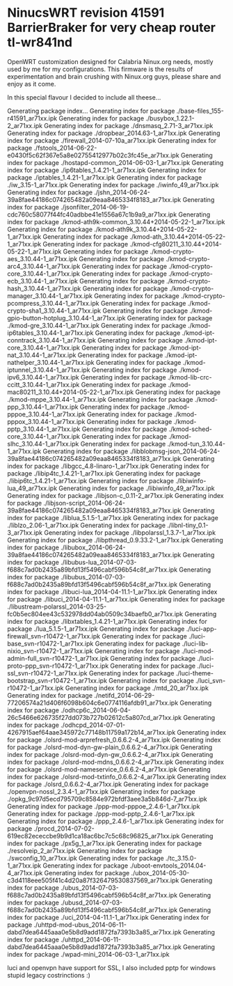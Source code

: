 NinucsWRT revision 41591 BarrierBraker for very cheap router tl-wr841nd
=========

OpenWRT customization designed for Calabria Ninux.org needs, mostly used by me for my configurations.
This firmware is the results of experimentation and brain crushing with Ninux.org guys, please share and enjoy as it come.

In this special flavour I decided to include all theese...

Generating package index...
Generating index for package ./base-files_155-r41591_ar71xx.ipk
Generating index for package ./busybox_1.22.1-2_ar71xx.ipk
Generating index for package ./dnsmasq_2.71-3_ar71xx.ipk
Generating index for package ./dropbear_2014.63-1_ar71xx.ipk
Generating index for package ./firewall_2014-07-10a_ar71xx.ipk
Generating index for package ./fstools_2014-06-22-e0430f5c62f367e5a8e02755412977b02c3fc45e_ar71xx.ipk
Generating index for package ./hostapd-common_2014-06-03-1_ar71xx.ipk
Generating index for package ./ip6tables_1.4.21-1_ar71xx.ipk
Generating index for package ./iptables_1.4.21-1_ar71xx.ipk
Generating index for package ./iw_3.15-1_ar71xx.ipk
Generating index for package ./iwinfo_49_ar71xx.ipk
Generating index for package ./jshn_2014-06-24-39a8fae44186c074265482a09eaa8465334f8183_ar71xx.ipk
Generating index for package ./jsonfilter_2014-06-19-cdc760c58077f44fc40adbbe41e1556a67c1b9a9_ar71xx.ipk
Generating index for package ./kmod-ath9k-common_3.10.44+2014-05-22-1_ar71xx.ipk
Generating index for package ./kmod-ath9k_3.10.44+2014-05-22-1_ar71xx.ipk
Generating index for package ./kmod-ath_3.10.44+2014-05-22-1_ar71xx.ipk
Generating index for package ./kmod-cfg80211_3.10.44+2014-05-22-1_ar71xx.ipk
Generating index for package ./kmod-crypto-aes_3.10.44-1_ar71xx.ipk
Generating index for package ./kmod-crypto-arc4_3.10.44-1_ar71xx.ipk
Generating index for package ./kmod-crypto-core_3.10.44-1_ar71xx.ipk
Generating index for package ./kmod-crypto-ecb_3.10.44-1_ar71xx.ipk
Generating index for package ./kmod-crypto-hash_3.10.44-1_ar71xx.ipk
Generating index for package ./kmod-crypto-manager_3.10.44-1_ar71xx.ipk
Generating index for package ./kmod-crypto-pcompress_3.10.44-1_ar71xx.ipk
Generating index for package ./kmod-crypto-sha1_3.10.44-1_ar71xx.ipk
Generating index for package ./kmod-gpio-button-hotplug_3.10.44-1_ar71xx.ipk
Generating index for package ./kmod-gre_3.10.44-1_ar71xx.ipk
Generating index for package ./kmod-ip6tables_3.10.44-1_ar71xx.ipk
Generating index for package ./kmod-ipt-conntrack_3.10.44-1_ar71xx.ipk
Generating index for package ./kmod-ipt-core_3.10.44-1_ar71xx.ipk
Generating index for package ./kmod-ipt-nat_3.10.44-1_ar71xx.ipk
Generating index for package ./kmod-ipt-nathelper_3.10.44-1_ar71xx.ipk
Generating index for package ./kmod-iptunnel_3.10.44-1_ar71xx.ipk
Generating index for package ./kmod-ipv6_3.10.44-1_ar71xx.ipk
Generating index for package ./kmod-lib-crc-ccitt_3.10.44-1_ar71xx.ipk
Generating index for package ./kmod-mac80211_3.10.44+2014-05-22-1_ar71xx.ipk
Generating index for package ./kmod-mppe_3.10.44-1_ar71xx.ipk
Generating index for package ./kmod-ppp_3.10.44-1_ar71xx.ipk
Generating index for package ./kmod-pppoe_3.10.44-1_ar71xx.ipk
Generating index for package ./kmod-pppox_3.10.44-1_ar71xx.ipk
Generating index for package ./kmod-pptp_3.10.44-1_ar71xx.ipk
Generating index for package ./kmod-sched-core_3.10.44-1_ar71xx.ipk
Generating index for package ./kmod-slhc_3.10.44-1_ar71xx.ipk
Generating index for package ./kmod-tun_3.10.44-1_ar71xx.ipk
Generating index for package ./libblobmsg-json_2014-06-24-39a8fae44186c074265482a09eaa8465334f8183_ar71xx.ipk
Generating index for package ./libgcc_4.8-linaro-1_ar71xx.ipk
Generating index for package ./libip4tc_1.4.21-1_ar71xx.ipk
Generating index for package ./libip6tc_1.4.21-1_ar71xx.ipk
Generating index for package ./libiwinfo-lua_49_ar71xx.ipk
Generating index for package ./libiwinfo_49_ar71xx.ipk
Generating index for package ./libjson-c_0.11-2_ar71xx.ipk
Generating index for package ./libjson-script_2014-06-24-39a8fae44186c074265482a09eaa8465334f8183_ar71xx.ipk
Generating index for package ./liblua_5.1.5-1_ar71xx.ipk
Generating index for package ./liblzo_2.06-1_ar71xx.ipk
Generating index for package ./libnl-tiny_0.1-3_ar71xx.ipk
Generating index for package ./libpolarssl_1.3.7-1_ar71xx.ipk
Generating index for package ./libpthread_0.9.33.2-1_ar71xx.ipk
Generating index for package ./libubox_2014-06-24-39a8fae44186c074265482a09eaa8465334f8183_ar71xx.ipk
Generating index for package ./libubus-lua_2014-07-03-f688c7ad0b2435a89bfd13f5496cabf596b54c8f_ar71xx.ipk
Generating index for package ./libubus_2014-07-03-f688c7ad0b2435a89bfd13f5496cabf596b54c8f_ar71xx.ipk
Generating index for package ./libuci-lua_2014-04-11.1-1_ar71xx.ipk
Generating index for package ./libuci_2014-04-11.1-1_ar71xx.ipk
Generating index for package ./libustream-polarssl_2014-03-25-fc0b5ec804ee43c532978dd04ab0509c34baefb0_ar71xx.ipk
Generating index for package ./libxtables_1.4.21-1_ar71xx.ipk
Generating index for package ./lua_5.1.5-1_ar71xx.ipk
Generating index for package ./luci-app-firewall_svn-r10472-1_ar71xx.ipk
Generating index for package ./luci-base_svn-r10472-1_ar71xx.ipk
Generating index for package ./luci-lib-nixio_svn-r10472-1_ar71xx.ipk
Generating index for package ./luci-mod-admin-full_svn-r10472-1_ar71xx.ipk
Generating index for package ./luci-proto-ppp_svn-r10472-1_ar71xx.ipk
Generating index for package ./luci-ssl_svn-r10472-1_ar71xx.ipk
Generating index for package ./luci-theme-bootstrap_svn-r10472-1_ar71xx.ipk
Generating index for package ./luci_svn-r10472-1_ar71xx.ipk
Generating index for package ./mtd_20_ar71xx.ipk
Generating index for package ./netifd_2014-06-29-77206574a21d406f6098b604c6e0774116afdb91_ar71xx.ipk
Generating index for package ./odhcp6c_2014-06-04-26c5466e626735f27dd073b727b02612c5a807cd_ar71xx.ipk
Generating index for package ./odhcpd_2014-07-01-4267915aef64aae345972c77148b11759a172b14_ar71xx.ipk
Generating index for package ./olsrd-mod-arprefresh_0.6.6.2-4_ar71xx.ipk
Generating index for package ./olsrd-mod-dyn-gw-plain_0.6.6.2-4_ar71xx.ipk
Generating index for package ./olsrd-mod-dyn-gw_0.6.6.2-4_ar71xx.ipk
Generating index for package ./olsrd-mod-mdns_0.6.6.2-4_ar71xx.ipk
Generating index for package ./olsrd-mod-nameservice_0.6.6.2-4_ar71xx.ipk
Generating index for package ./olsrd-mod-txtinfo_0.6.6.2-4_ar71xx.ipk
Generating index for package ./olsrd_0.6.6.2-4_ar71xx.ipk
Generating index for package ./openvpn-nossl_2.3.4-1_ar71xx.ipk
Generating index for package ./opkg_9c97d5ecd795709c8584e972bfdf3aee3a5b846d-7_ar71xx.ipk
Generating index for package ./ppp-mod-pppoe_2.4.6-1_ar71xx.ipk
Generating index for package ./ppp-mod-pptp_2.4.6-1_ar71xx.ipk
Generating index for package ./ppp_2.4.6-1_ar71xx.ipk
Generating index for package ./procd_2014-07-02-619ec82ececcbe9b9d1ca18ac6bc7c5c68c96825_ar71xx.ipk
Generating index for package ./px5g_1_ar71xx.ipk
Generating index for package ./resolveip_2_ar71xx.ipk
Generating index for package ./swconfig_10_ar71xx.ipk
Generating index for package ./tc_3.15.0-1_ar71xx.ipk
Generating index for package ./uboot-envtools_2014.04-4_ar71xx.ipk
Generating index for package ./ubox_2014-05-30-c3d4118eee505f41c4d20a87f326479530837569_ar71xx.ipk
Generating index for package ./ubus_2014-07-03-f688c7ad0b2435a89bfd13f5496cabf596b54c8f_ar71xx.ipk
Generating index for package ./ubusd_2014-07-03-f688c7ad0b2435a89bfd13f5496cabf596b54c8f_ar71xx.ipk
Generating index for package ./uci_2014-04-11.1-1_ar71xx.ipk
Generating index for package ./uhttpd-mod-ubus_2014-06-11-dabd7dea6445aaa0e5b8d9add1872fa7393b3a85_ar71xx.ipk
Generating index for package ./uhttpd_2014-06-11-dabd7dea6445aaa0e5b8d9add1872fa7393b3a85_ar71xx.ipk
Generating index for package ./wpad-mini_2014-06-03-1_ar71xx.ipk

luci and openvpn have support for SSL, I also included pptp for windows stupid legacy costrinctions :)
